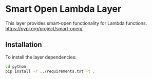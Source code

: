 # Smart Open Lambda Layer

This layer provides smart-open functionality for Lambda functions.
https://pypi.org/project/smart-open/


## Installation

To install the layer dependencies:

```bash
cd python
pip install -r ../requirements.txt -t .